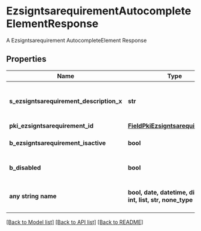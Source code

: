 # EzsigntsarequirementAutocompleteElementResponse

A Ezsigntsarequirement AutocompleteElement Response

## Properties
Name | Type | Description | Notes
------------ | ------------- | ------------- | -------------
**s_ezsigntsarequirement_description_x** | **str** | The description of the Ezsigntsarequirement in the language of the requester | 
**pki_ezsigntsarequirement_id** | [**FieldPkiEzsigntsarequirementID**](FieldPkiEzsigntsarequirementID.md) |  | 
**b_ezsigntsarequirement_isactive** | **bool** | Whether the Ezsigntsarequirement is active or not | 
**b_disabled** | **bool** | Indicates if the element is disabled in the context | 
**any string name** | **bool, date, datetime, dict, float, int, list, str, none_type** | any string name can be used but the value must be the correct type | [optional]

[[Back to Model list]](../README.md#documentation-for-models) [[Back to API list]](../README.md#documentation-for-api-endpoints) [[Back to README]](../README.md)


